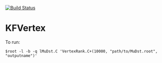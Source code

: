 [![Build Status](https://travis-ci.org/star-bnl/star-vertex-eval.svg?branch=master)](https://travis-ci.org/star-bnl/star-vertex-eval)

# KFVertex

To run:

    $root -l -b -q lMuDst.C 'VertexRank.C+(10000, "path/to/MuDst.root", "outputname")'
